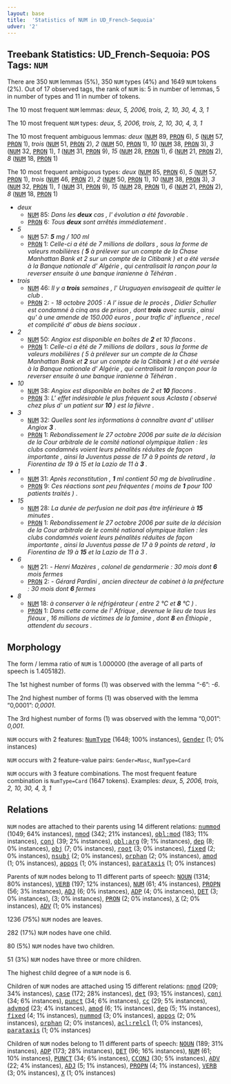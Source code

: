 ```yaml
---
layout: base
title:  'Statistics of NUM in UD_French-Sequoia'
udver: '2'
---
```


## Treebank Statistics: UD_French-Sequoia: POS Tags: `NUM`

There are 350 `NUM` lemmas (5%), 350 `NUM` types (4%) and 1649 `NUM` tokens (2%).
Out of 17 observed tags, the rank of `NUM` is: 5 in number of lemmas, 5 in number of types and 11 in number of tokens.

The 10 most frequent `NUM` lemmas: <em>deux, 5, 2006, trois, 2, 10, 30, 4, 3, 1</em>

The 10 most frequent `NUM` types:  <em>deux, 5, 2006, trois, 2, 10, 30, 4, 3, 1</em>

The 10 most frequent ambiguous lemmas: <em>deux</em> (<tt><a href="fr_sequoia-pos-NUM.html">NUM</a></tt> 89, <tt><a href="fr_sequoia-pos-PRON.html">PRON</a></tt> 6), <em>5</em> (<tt><a href="fr_sequoia-pos-NUM.html">NUM</a></tt> 57, <tt><a href="fr_sequoia-pos-PRON.html">PRON</a></tt> 1), <em>trois</em> (<tt><a href="fr_sequoia-pos-NUM.html">NUM</a></tt> 51, <tt><a href="fr_sequoia-pos-PRON.html">PRON</a></tt> 2), <em>2</em> (<tt><a href="fr_sequoia-pos-NUM.html">NUM</a></tt> 50, <tt><a href="fr_sequoia-pos-PRON.html">PRON</a></tt> 1), <em>10</em> (<tt><a href="fr_sequoia-pos-NUM.html">NUM</a></tt> 38, <tt><a href="fr_sequoia-pos-PRON.html">PRON</a></tt> 3), <em>3</em> (<tt><a href="fr_sequoia-pos-NUM.html">NUM</a></tt> 32, <tt><a href="fr_sequoia-pos-PRON.html">PRON</a></tt> 1), <em>1</em> (<tt><a href="fr_sequoia-pos-NUM.html">NUM</a></tt> 31, <tt><a href="fr_sequoia-pos-PRON.html">PRON</a></tt> 9), <em>15</em> (<tt><a href="fr_sequoia-pos-NUM.html">NUM</a></tt> 28, <tt><a href="fr_sequoia-pos-PRON.html">PRON</a></tt> 1), <em>6</em> (<tt><a href="fr_sequoia-pos-NUM.html">NUM</a></tt> 21, <tt><a href="fr_sequoia-pos-PRON.html">PRON</a></tt> 2), <em>8</em> (<tt><a href="fr_sequoia-pos-NUM.html">NUM</a></tt> 18, <tt><a href="fr_sequoia-pos-PRON.html">PRON</a></tt> 1)

The 10 most frequent ambiguous types:  <em>deux</em> (<tt><a href="fr_sequoia-pos-NUM.html">NUM</a></tt> 85, <tt><a href="fr_sequoia-pos-PRON.html">PRON</a></tt> 6), <em>5</em> (<tt><a href="fr_sequoia-pos-NUM.html">NUM</a></tt> 57, <tt><a href="fr_sequoia-pos-PRON.html">PRON</a></tt> 1), <em>trois</em> (<tt><a href="fr_sequoia-pos-NUM.html">NUM</a></tt> 46, <tt><a href="fr_sequoia-pos-PRON.html">PRON</a></tt> 2), <em>2</em> (<tt><a href="fr_sequoia-pos-NUM.html">NUM</a></tt> 50, <tt><a href="fr_sequoia-pos-PRON.html">PRON</a></tt> 1), <em>10</em> (<tt><a href="fr_sequoia-pos-NUM.html">NUM</a></tt> 38, <tt><a href="fr_sequoia-pos-PRON.html">PRON</a></tt> 3), <em>3</em> (<tt><a href="fr_sequoia-pos-NUM.html">NUM</a></tt> 32, <tt><a href="fr_sequoia-pos-PRON.html">PRON</a></tt> 1), <em>1</em> (<tt><a href="fr_sequoia-pos-NUM.html">NUM</a></tt> 31, <tt><a href="fr_sequoia-pos-PRON.html">PRON</a></tt> 9), <em>15</em> (<tt><a href="fr_sequoia-pos-NUM.html">NUM</a></tt> 28, <tt><a href="fr_sequoia-pos-PRON.html">PRON</a></tt> 1), <em>6</em> (<tt><a href="fr_sequoia-pos-NUM.html">NUM</a></tt> 21, <tt><a href="fr_sequoia-pos-PRON.html">PRON</a></tt> 2), <em>8</em> (<tt><a href="fr_sequoia-pos-NUM.html">NUM</a></tt> 18, <tt><a href="fr_sequoia-pos-PRON.html">PRON</a></tt> 1)


* <em>deux</em>
  * <tt><a href="fr_sequoia-pos-NUM.html">NUM</a></tt> 85: <em>Dans les <b>deux</b> cas , l' évolution a été favorable .</em>
  * <tt><a href="fr_sequoia-pos-PRON.html">PRON</a></tt> 6: <em>Tous <b>deux</b> sont arrêtés immédiatement .</em>
* <em>5</em>
  * <tt><a href="fr_sequoia-pos-NUM.html">NUM</a></tt> 57: <em><b>5</b> mg / 100 ml</em>
  * <tt><a href="fr_sequoia-pos-PRON.html">PRON</a></tt> 1: <em>Celle-ci a été de 7 millions de dollars , sous la forme de valeurs mobilières ( <b>5</b> à prélever sur un compte de la Chase Manhattan Bank et 2 sur un compte de la Citibank ) et a été versée à la Banque nationale d' Algérie , qui centralisait la rançon pour la reverser ensuite à une banque iranienne à Téhéran .</em>
* <em>trois</em>
  * <tt><a href="fr_sequoia-pos-NUM.html">NUM</a></tt> 46: <em>Il y a <b>trois</b> semaines , l' Uruguayen envisageait de quitter le club .</em>
  * <tt><a href="fr_sequoia-pos-PRON.html">PRON</a></tt> 2: <em>- 18 octobre 2005 : A l' issue de le procès , Didier Schuller est condamné à cinq ans de prison , dont <b>trois</b> avec sursis , ainsi qu' à une amende de 150.000 euros , pour trafic d' influence , recel et complicité d' abus de biens sociaux .</em>
* <em>2</em>
  * <tt><a href="fr_sequoia-pos-NUM.html">NUM</a></tt> 50: <em>Angiox est disponible en boîtes de <b>2</b> et 10 flacons .</em>
  * <tt><a href="fr_sequoia-pos-PRON.html">PRON</a></tt> 1: <em>Celle-ci a été de 7 millions de dollars , sous la forme de valeurs mobilières ( 5 à prélever sur un compte de la Chase Manhattan Bank et <b>2</b> sur un compte de la Citibank ) et a été versée à la Banque nationale d' Algérie , qui centralisait la rançon pour la reverser ensuite à une banque iranienne à Téhéran .</em>
* <em>10</em>
  * <tt><a href="fr_sequoia-pos-NUM.html">NUM</a></tt> 38: <em>Angiox est disponible en boîtes de 2 et <b>10</b> flacons .</em>
  * <tt><a href="fr_sequoia-pos-PRON.html">PRON</a></tt> 3: <em>L' effet indésirable le plus fréquent sous Aclasta ( observé chez plus d' un patient sur <b>10</b> ) est la fièvre .</em>
* <em>3</em>
  * <tt><a href="fr_sequoia-pos-NUM.html">NUM</a></tt> 32: <em>Quelles sont les informations à connaître avant d' utiliser Angiox <b>3</b> .</em>
  * <tt><a href="fr_sequoia-pos-PRON.html">PRON</a></tt> 1: <em>Rebondissement le 27 octobre 2006 par suite de la décision de la Cour arbitrale de le comité national olympique italien : les clubs condamnés voient leurs pénalités réduites de façon importante , ainsi la Juventus passe de 17 à 9 points de retard , la Fiorentina de 19 à 15 et la Lazio de 11 à <b>3</b> .</em>
* <em>1</em>
  * <tt><a href="fr_sequoia-pos-NUM.html">NUM</a></tt> 31: <em>Après reconstitution , <b>1</b> ml contient 50 mg de bivalirudine .</em>
  * <tt><a href="fr_sequoia-pos-PRON.html">PRON</a></tt> 9: <em>Ces réactions sont peu fréquentes ( moins de <b>1</b> pour 100 patients traités ) .</em>
* <em>15</em>
  * <tt><a href="fr_sequoia-pos-NUM.html">NUM</a></tt> 28: <em>La durée de perfusion ne doit pas être inférieure à <b>15</b> minutes .</em>
  * <tt><a href="fr_sequoia-pos-PRON.html">PRON</a></tt> 1: <em>Rebondissement le 27 octobre 2006 par suite de la décision de la Cour arbitrale de le comité national olympique italien : les clubs condamnés voient leurs pénalités réduites de façon importante , ainsi la Juventus passe de 17 à 9 points de retard , la Fiorentina de 19 à <b>15</b> et la Lazio de 11 à 3 .</em>
* <em>6</em>
  * <tt><a href="fr_sequoia-pos-NUM.html">NUM</a></tt> 21: <em>- Henri Mazères , colonel de gendarmerie : 30 mois dont <b>6</b> mois fermes</em>
  * <tt><a href="fr_sequoia-pos-PRON.html">PRON</a></tt> 2: <em>- Gérard Pardini , ancien directeur de cabinet à la préfecture : 30 mois dont <b>6</b> fermes</em>
* <em>8</em>
  * <tt><a href="fr_sequoia-pos-NUM.html">NUM</a></tt> 18: <em>à conserver à le réfrigérateur ( entre 2 °C et <b>8</b> °C ) .</em>
  * <tt><a href="fr_sequoia-pos-PRON.html">PRON</a></tt> 1: <em>Dans cette corne de l' Afrique , devenue le lieu de tous les fléaux , 16 millions de victimes de la famine , dont <b>8</b> en Éthiopie , attendent du secours .</em>

## Morphology

The form / lemma ratio of `NUM` is 1.000000 (the average of all parts of speech is 1.405182).

The 1st highest number of forms (1) was observed with the lemma “-6”: <em>-6</em>.

The 2nd highest number of forms (1) was observed with the lemma “0,0001”: <em>0,0001</em>.

The 3rd highest number of forms (1) was observed with the lemma “0,001”: <em>0,001</em>.

`NUM` occurs with 2 features: <tt><a href="fr_sequoia-feat-NumType.html">NumType</a></tt> (1648; 100% instances), <tt><a href="fr_sequoia-feat-Gender.html">Gender</a></tt> (1; 0% instances)

`NUM` occurs with 2 feature-value pairs: `Gender=Masc`, `NumType=Card`

`NUM` occurs with 3 feature combinations.
The most frequent feature combination is `NumType=Card` (1647 tokens).
Examples: <em>deux, 5, 2006, trois, 2, 10, 30, 4, 3, 1</em>


## Relations

`NUM` nodes are attached to their parents using 14 different relations: <tt><a href="fr_sequoia-dep-nummod.html">nummod</a></tt> (1049; 64% instances), <tt><a href="fr_sequoia-dep-nmod.html">nmod</a></tt> (342; 21% instances), <tt><a href="fr_sequoia-dep-obl-mod.html">obl:mod</a></tt> (183; 11% instances), <tt><a href="fr_sequoia-dep-conj.html">conj</a></tt> (39; 2% instances), <tt><a href="fr_sequoia-dep-obl-arg.html">obl:arg</a></tt> (9; 1% instances), <tt><a href="fr_sequoia-dep-dep.html">dep</a></tt> (8; 0% instances), <tt><a href="fr_sequoia-dep-obj.html">obj</a></tt> (7; 0% instances), <tt><a href="fr_sequoia-dep-root.html">root</a></tt> (3; 0% instances), <tt><a href="fr_sequoia-dep-fixed.html">fixed</a></tt> (2; 0% instances), <tt><a href="fr_sequoia-dep-nsubj.html">nsubj</a></tt> (2; 0% instances), <tt><a href="fr_sequoia-dep-orphan.html">orphan</a></tt> (2; 0% instances), <tt><a href="fr_sequoia-dep-amod.html">amod</a></tt> (1; 0% instances), <tt><a href="fr_sequoia-dep-appos.html">appos</a></tt> (1; 0% instances), <tt><a href="fr_sequoia-dep-parataxis.html">parataxis</a></tt> (1; 0% instances)

Parents of `NUM` nodes belong to 11 different parts of speech: <tt><a href="fr_sequoia-pos-NOUN.html">NOUN</a></tt> (1314; 80% instances), <tt><a href="fr_sequoia-pos-VERB.html">VERB</a></tt> (197; 12% instances), <tt><a href="fr_sequoia-pos-NUM.html">NUM</a></tt> (61; 4% instances), <tt><a href="fr_sequoia-pos-PROPN.html">PROPN</a></tt> (56; 3% instances), <tt><a href="fr_sequoia-pos-ADJ.html">ADJ</a></tt> (6; 0% instances), <tt><a href="fr_sequoia-pos-ADP.html">ADP</a></tt> (4; 0% instances), <tt><a href="fr_sequoia-pos-DET.html">DET</a></tt> (3; 0% instances),  (3; 0% instances), <tt><a href="fr_sequoia-pos-PRON.html">PRON</a></tt> (2; 0% instances), <tt><a href="fr_sequoia-pos-X.html">X</a></tt> (2; 0% instances), <tt><a href="fr_sequoia-pos-ADV.html">ADV</a></tt> (1; 0% instances)

1236 (75%) `NUM` nodes are leaves.

282 (17%) `NUM` nodes have one child.

80 (5%) `NUM` nodes have two children.

51 (3%) `NUM` nodes have three or more children.

The highest child degree of a `NUM` node is 6.

Children of `NUM` nodes are attached using 15 different relations: <tt><a href="fr_sequoia-dep-nmod.html">nmod</a></tt> (209; 34% instances), <tt><a href="fr_sequoia-dep-case.html">case</a></tt> (172; 28% instances), <tt><a href="fr_sequoia-dep-det.html">det</a></tt> (93; 15% instances), <tt><a href="fr_sequoia-dep-conj.html">conj</a></tt> (34; 6% instances), <tt><a href="fr_sequoia-dep-punct.html">punct</a></tt> (34; 6% instances), <tt><a href="fr_sequoia-dep-cc.html">cc</a></tt> (29; 5% instances), <tt><a href="fr_sequoia-dep-advmod.html">advmod</a></tt> (23; 4% instances), <tt><a href="fr_sequoia-dep-amod.html">amod</a></tt> (6; 1% instances), <tt><a href="fr_sequoia-dep-dep.html">dep</a></tt> (5; 1% instances), <tt><a href="fr_sequoia-dep-fixed.html">fixed</a></tt> (4; 1% instances), <tt><a href="fr_sequoia-dep-nummod.html">nummod</a></tt> (3; 0% instances), <tt><a href="fr_sequoia-dep-appos.html">appos</a></tt> (2; 0% instances), <tt><a href="fr_sequoia-dep-orphan.html">orphan</a></tt> (2; 0% instances), <tt><a href="fr_sequoia-dep-acl-relcl.html">acl:relcl</a></tt> (1; 0% instances), <tt><a href="fr_sequoia-dep-parataxis.html">parataxis</a></tt> (1; 0% instances)

Children of `NUM` nodes belong to 11 different parts of speech: <tt><a href="fr_sequoia-pos-NOUN.html">NOUN</a></tt> (189; 31% instances), <tt><a href="fr_sequoia-pos-ADP.html">ADP</a></tt> (173; 28% instances), <tt><a href="fr_sequoia-pos-DET.html">DET</a></tt> (96; 16% instances), <tt><a href="fr_sequoia-pos-NUM.html">NUM</a></tt> (61; 10% instances), <tt><a href="fr_sequoia-pos-PUNCT.html">PUNCT</a></tt> (34; 6% instances), <tt><a href="fr_sequoia-pos-CCONJ.html">CCONJ</a></tt> (30; 5% instances), <tt><a href="fr_sequoia-pos-ADV.html">ADV</a></tt> (22; 4% instances), <tt><a href="fr_sequoia-pos-ADJ.html">ADJ</a></tt> (5; 1% instances), <tt><a href="fr_sequoia-pos-PROPN.html">PROPN</a></tt> (4; 1% instances), <tt><a href="fr_sequoia-pos-VERB.html">VERB</a></tt> (3; 0% instances), <tt><a href="fr_sequoia-pos-X.html">X</a></tt> (1; 0% instances)

